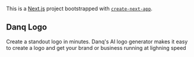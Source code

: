 This is a [Next.js](https://nextjs.org) project bootstrapped with [`create-next-app`](https://nextjs.org/docs/app/api-reference/cli/create-next-app).

## Danq Logo

Create a standout logo in minutes. Danq's AI logo generator makes
it easy to create a logo and get your brand or business running at
lighning speed
